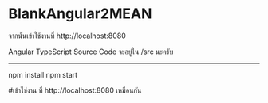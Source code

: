 # BlankAngular2MEAN

จากนั้นเข้าใช้งานที่ http://localhost:8080

Angular TypeScript Source Code จะอยู่ใน /src นะครับ

************************************************************************************************
npm install
npm start

#เข้าใช่งาน ที่ http://localhost:8080 เหมือนกัน